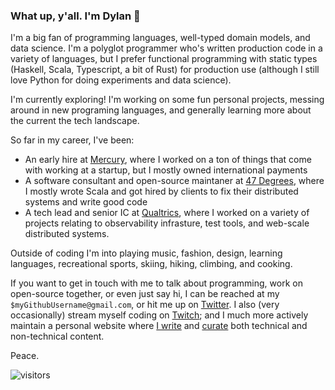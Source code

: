 ### What up, y'all.  I'm Dylan 👋

I'm a big fan of programming languages, well-typed domain models, and data science.  I'm a polyglot programmer who's written production code in a variety of languages, but I prefer functional programming with static types (Haskell, Scala, Typescript, a bit of Rust) for production use (although I still love Python for doing experiments and data science).  

I'm currently exploring!  I'm working on some fun personal projects, messing around in new programing languages, and generally learning more about the current the tech landscape. 

So far in my career, I've been:
* An early hire at [Mercury](https://mercury.com/), where I worked on a ton of things that come with working at a startup, but I mostly owned international payments
* A software consultant and open-source maintaner at [47 Degrees](https://www.47deg.com/), where I mostly wrote Scala and got hired by clients to fix their distributed systems and write good code
* A tech lead and senior IC at [Qualtrics](https://www.qualtrics.com/qualtrics-life/why-qualtrics-dylan-martin-software-engineer-seattle-wa/), where I worked on a variety of projects relating to observability infrasture, test tools, and web-scale distributed systems.  

Outside of coding I'm into playing music, fashion, design, learning languages, recreational sports, skiing, hiking, climbing, and cooking.

If you want to get in touch with me to talk about programming, work on open-source together, or even just say hi, I can be reached at my `$myGithubUsername@gmail.com`, or hit me up on [Twitter](https://twitter.com/dmarticus/).  I also (very occasionally) stream myself coding on [Twitch](https://www.twitch.tv/dmarticus); and I much more actively maintain a personal website where [I write](https://dylanamartin.com/blog) and [curate](https://dylanamartin.com/reading) both technical and non-technical content.

Peace.

![visitors](https://visitor-badge.laobi.icu/badge?page_id=dmarticus.dmarticus)
<!--
**dmarticus/dmarticus** is a ✨ _special_ ✨ repository because its `README.md` (this file) appears on your GitHub profile.

Here are some ideas to get you started:

- 🔭 I’m currently working on ...
- 🌱 I’m currently learning ...
- 👯 I’m looking to collaborate on ...
- 🤔 I’m looking for help with ...
- 💬 Ask me about ...
- 📫 How to reach me: ...
- 😄 Pronouns: ...
- ⚡ Fun fact: ...
-->

